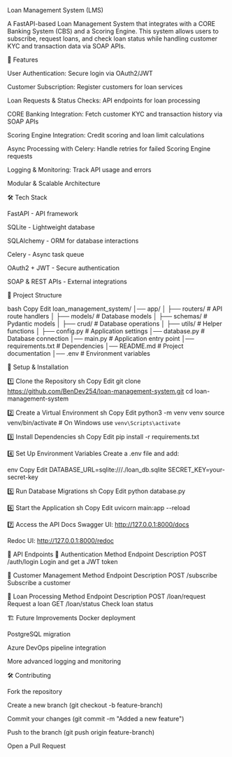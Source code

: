 Loan Management System (LMS)

A FastAPI-based Loan Management System that integrates with a CORE Banking System (CBS) and a Scoring Engine. This system allows users to subscribe, request loans, and check loan status while handling customer KYC and transaction data via SOAP APIs.

🚀 Features

User Authentication: Secure login via OAuth2/JWT

Customer Subscription: Register customers for loan services

Loan Requests & Status Checks: API endpoints for loan processing

CORE Banking Integration: Fetch customer KYC and transaction history via SOAP APIs

Scoring Engine Integration: Credit scoring and loan limit calculations

Async Processing with Celery: Handle retries for failed Scoring Engine requests

Logging & Monitoring: Track API usage and errors

Modular & Scalable Architecture

🛠️ Tech Stack

FastAPI - API framework

SQLite - Lightweight database

SQLAlchemy - ORM for database interactions

Celery - Async task queue

OAuth2 + JWT - Secure authentication

SOAP & REST APIs - External integrations

📂 Project Structure

bash
Copy
Edit
loan_management_system/
│── app/
│   ├── routers/        # API route handlers
│   ├── models/         # Database models
│   ├── schemas/        # Pydantic models
│   ├── crud/           # Database operations
│   ├── utils/          # Helper functions
│   ├── config.py       # Application settings
│── database.py         # Database connection
│── main.py             # Application entry point
│── requirements.txt    # Dependencies
│── README.md           # Project documentation
│── .env                # Environment variables



🔧 Setup & Installation

1️⃣ Clone the Repository
sh
Copy
Edit
git clone https://github.com/BenDev254/loan-management-system.git
cd loan-management-system

2️⃣ Create a Virtual Environment
sh
Copy
Edit
python3 -m venv venv
source venv/bin/activate  # On Windows use `venv\Scripts\activate`

3️⃣ Install Dependencies
sh
Copy
Edit
pip install -r requirements.txt

4️⃣ Set Up Environment Variables
Create a .env file and add:

env
Copy
Edit
DATABASE_URL=sqlite:///./loan_db.sqlite
SECRET_KEY=your-secret-key

5️⃣ Run Database Migrations
sh
Copy
Edit
python database.py

6️⃣ Start the Application
sh
Copy
Edit
uvicorn main:app --reload

7️⃣ Access the API Docs
Swagger UI: http://127.0.0.1:8000/docs

Redoc UI: http://127.0.0.1:8000/redoc

📌 API Endpoints
🔹 Authentication
Method	Endpoint	Description
POST	/auth/login	Login and get a JWT token

🔹 Customer Management
Method	Endpoint	Description
POST	/subscribe	Subscribe a customer

🔹 Loan Processing
Method	Endpoint	Description
POST	/loan/request	Request a loan
GET	/loan/status	Check loan status

🏗️ Future Improvements
Docker deployment

PostgreSQL migration

Azure DevOps pipeline integration

More advanced logging and monitoring

🛠 Contributing

Fork the repository

Create a new branch (git checkout -b feature-branch)

Commit your changes (git commit -m "Added a new feature")

Push to the branch (git push origin feature-branch)

Open a Pull Request
